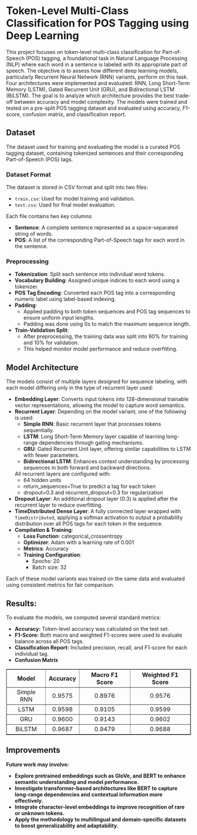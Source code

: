 # Token-Level Multi-Class Classification for POS Tagging using Deep Learning

This project focuses on token-level multi-class classification for Part-of-Speech (POS) tagging, a foundational task in Natural Language Processing (NLP) where each word in a sentence is labeled with its appropriate part of speech. The objective is to assess how different deep learning models, particularly Recurrent Neural Network (RNN) variants, perform on this task. Four architectures were implemented and evaluated: RNN, Long Short-Term Memory (LSTM), Gated Recurrent Unit (GRU), and Bidirectional LSTM (BiLSTM). The goal is to analyze which architecture provides the best trade-off between accuracy and model complexity. The models were trained and tested on a pre-split POS tagging dataset and evaluated using accuracy, F1-score, confusion matrix, and classification report.

## Dataset

<p>
The dataset used for training and evaluating the model is a curated POS tagging dataset, containing tokenized sentences and their corresponding Part-of-Speech (POS) tags.
</p>

<h3>Dataset Format</h3>

<p>
The dataset is stored in CSV format and split into two files:
<ul>
  <li><code>train.csv</code>: Used for model training and validation.</li>
  <li><code>test.csv</code>: Used for final model evaluation.</li>
</ul>
</p>

<p>
Each file contains two key columns:
<ul>
  <li><strong>Sentence</strong>: A complete sentence represented as a space-separated string of words.</li>
  <li><strong>POS</strong>: A list of the corresponding Part-of-Speech tags for each word in the sentence.</li>
</ul>
</p>


<h3>Preprocessing</h3>

<ul>
  <li><strong>Tokenization</strong>: Split each sentence into individual word tokens.</li>
  <li><strong>Vocabulary Building</strong>: Assigned unique indices to each word using a tokenizer.</li>
  <li><strong>POS Tag Encoding</strong>: Converted each POS tag into a corresponding numeric label using label-based indexing.</li>
  <li><strong>Padding</strong>:
    <ul>
      <li>Applied padding to both token sequences and POS tag sequences to ensure uniform input lengths.</li>
      <li>Padding was done using 0s to match the maximum sequence length.</li>
    </ul>
  </li>
  <li><strong>Train-Validation Split</strong>: 
    <ul>
      <li>After preprocessing, the training data was split into 90% for training and 10% for validation.</li>
      <li>This helped monitor model performance and reduce overfitting.</li>
    </ul>
  </li>
</ul>



## Model Architecture


<p>The models consist of multiple layers designed for sequence labeling, with each model differing only in the type of recurrent layer used:</p>

<ul>
  <li><strong>Embedding Layer</strong>: Converts input tokens into 128-dimensional trainable vector representations, allowing the model to capture word semantics.</li>

  <li><strong>Recurrent Layer</strong>: Depending on the model variant, one of the following is used:
    <ul>
      <li><strong>Simple RNN</strong>: Basic recurrent layer that processes tokens sequentially.</li>
      <li><strong>LSTM</strong>: Long Short-Term Memory layer capable of learning long-range dependencies through gating mechanisms.</li>
      <li><strong>GRU</strong>: Gated Recurrent Unit layer, offering similar capabilities to LSTM with fewer parameters.</li>
      <li><strong>Bidirectional LSTM</strong>: Enhances context understanding by processing sequences in both forward and backward directions.</li>
    </ul>
    All recurrent layers are configured with:
    <ul>
      <li>64 hidden units</li>
      <li>return_sequences=True to predict a tag for each token</li>
      <li>dropout=0.3 and recurrent_dropout=0.3 for regularization</li>
    </ul>
  </li>

  <li><strong>Dropout Layer</strong>: An additional dropout layer (0.3) is applied after the recurrent layer to reduce overfitting.</li>

  <li><strong>TimeDistributed Dense Layer</strong>: A fully connected layer wrapped with <code>TimeDistributed</code>, applying a softmax activation to output a probability distribution over all POS tags for each token in the sequence.</li>

  <li><strong>Compilation & Training</strong>:
    <ul>
      <li><strong>Loss Function</strong>: categorical_crossentropy</li>
      <li><strong>Optimizer</strong>: Adam with a learning rate of 0.001</li>
      <li><strong>Metrics</strong>: Accuracy</li>
      <li><strong>Training Configuration</strong>:
        <ul>
          <li>Epochs: 20</li>
          <li>Batch size: 32</li>
        </ul>
      </li>
    </ul>
  </li>
</ul>

<p>Each of these model variants was trained on the same data and evaluated using consistent metrics for fair comparison.</p>


## Results:

<p>To evaluate the models, we computed several standard metrics:</p>
<ul>
  <li><strong>Accuracy:</strong> Token-level accuracy was calculated on the test set.</li>
  <li><strong>F1-Score:</strong> Both macro and weighted F1-scores were used to evaluate balance across all POS tags.</li>
  <li><strong>Classification Report:</strong> Included precision, recall, and F1-score for each individual tag. </li>
  <li><strong>Confusion Matrix</li>
</ul>

<table border="1" cellpadding="8" cellspacing="0" style="border-collapse: collapse; text-align: center;">
  <thead>
    <tr>
      <th>Model</th>
      <th>Accuracy</th>
      <th>Macro F1 Score</th>
      <th>Weighted F1 Score</th>
    </tr>
  </thead>
  <tbody>
    <tr>
      <td>Simple RNN</td>
      <td>0.9575</td>
      <td>0.8976</td>
      <td>0.9576</td>
    </tr>
    <tr>
      <td>LSTM</td>
      <td>0.9598</td>
      <td>0.9105</td>
      <td>0.9599</td>
    </tr>
    <tr>
      <td>GRU</td>
      <td>0.9600</td>
      <td>0.9143</td>
      <td>0.9602</td>
    </tr>
    <tr>
      <td>BiLSTM</td>
      <td>0.9687</td>
      <td>0.9479</td>
      <td>0.9688</td>
    </tr>
  </tbody>
</table>

<h2>Improvements</h2>

<p>Future work may involve:</p>

<ul>
  <li>Explore pretrained embeddings such as GloVe, and BERT to enhance semantic understanding and model performance.</li>
  <li>Investigate transformer-based architectures like BERT to capture long-range dependencies and contextual information more effectively.</li>
  <li>Integrate character-level embeddings to improve recognition of rare or unknown tokens.</li>
  <li>Apply the methodology to multilingual and domain-specific datasets to boost generalizability and adaptability.</li>
</ul>
